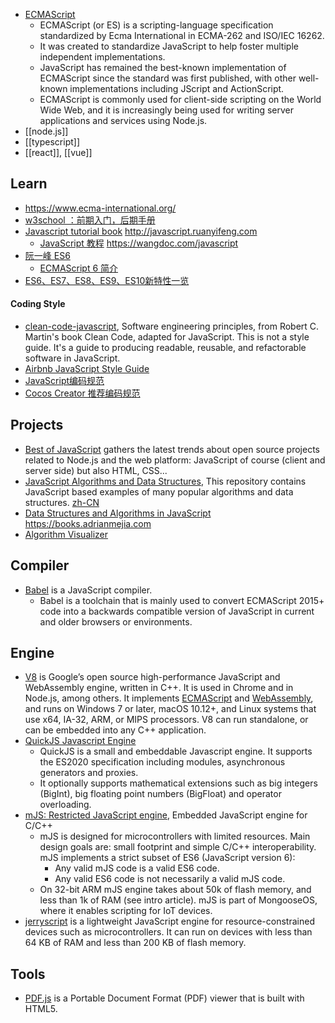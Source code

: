 - [ECMAScript](https://en.wikipedia.org/wiki/ECMAScript) 
  - ECMAScript (or ES) is a scripting-language specification standardized by Ecma International in ECMA-262 and ISO/IEC 16262. 
  - It was created to standardize JavaScript to help foster multiple independent implementations. 
  - JavaScript has remained the best-known implementation of ECMAScript since the standard was first published, with other well-known implementations including JScript and ActionScript. 
  - ECMAScript is commonly used for client-side scripting on the World Wide Web, and it is increasingly being used for writing server applications and services using Node.js.
- [[node.js]]
- [[typescript]]
- [[react]], [[vue]]



## Learn
- https://www.ecma-international.org/
- [w3school ：前期入门，后期手册](http://www.w3school.com.cn/b.asp)
- [Javascript tutorial book](https://github.com/ruanyf/jstutorial) http://javascript.ruanyifeng.com
  - [JavaScript 教程](https://github.com/wangdoc/javascript-tutorial) https://wangdoc.com/javascript
- [阮一峰 ES6](http://es6.ruanyifeng.com/)
  - [ECMAScript 6 简介](http://es6.ruanyifeng.com/#docs/intro)
- [ES6、ES7、ES8、ES9、ES10新特性一览](https://juejin.im/post/5ca2e1935188254416288eb2)
#### Coding Style
- [clean-code-javascript](https://github.com/ryanmcdermott/clean-code-javascript), Software engineering principles, from Robert C. Martin's book Clean Code, adapted for JavaScript. This is not a style guide. It's a guide to producing readable, reusable, and refactorable software in JavaScript.
- [Airbnb JavaScript Style Guide](https://github.com/airbnb/javascript)
- [JavaScript编码规范](https://github.com/fex-team/styleguide/blob/master/javascript.md)
- [Cocos Creator 推荐编码规范](https://docs.cocos.com/creator/manual/zh/scripting/reference/coding-standards.html)



## Projects
- [Best of JavaScript](https://github.com/bestofjs/bestofjs-webui) gathers the latest trends about open source projects related to Node.js and the web platform: JavaScript of course (client and server side) but also HTML, CSS...
- [JavaScript Algorithms and Data Structures](https://github.com/trekhleb/javascript-algorithms), This repository contains JavaScript based examples of many popular algorithms and data structures. [zh-CN](https://github.com/trekhleb/javascript-algorithms/blob/master/README.zh-CN.md)
- [Data Structures and Algorithms in JavaScript](https://github.com/amejiarosario/dsa.js-data-structures-algorithms-javascript) https://books.adrianmejia.com
- [Algorithm Visualizer](https://github.com/algorithm-visualizer/algorithm-visualizer)



## Compiler
- [Babel](https://babeljs.io/) is a JavaScript compiler.
  - Babel is a toolchain that is mainly used to convert ECMAScript 2015+ code into a backwards compatible version of JavaScript in current and older browsers or environments. 



## Engine
- [V8](https://v8.dev/) is Google’s open source high-performance JavaScript and WebAssembly engine, written in C++. It is used in Chrome and in Node.js, among others. It implements [ECMAScript](https://tc39.es/ecma262/) and [WebAssembly](https://webassembly.github.io/spec/core/), and runs on Windows 7 or later, macOS 10.12+, and Linux systems that use x64, IA-32, ARM, or MIPS processors. V8 can run standalone, or can be embedded into any C++ application.
- [QuickJS Javascript Engine](https://bellard.org/quickjs/)
  - QuickJS is a small and embeddable Javascript engine. It supports the ES2020 specification including modules, asynchronous generators and proxies.
  - It optionally supports mathematical extensions such as big integers (BigInt), big floating point numbers (BigFloat) and operator overloading.
- [mJS: Restricted JavaScript engine](https://github.com/cesanta/mjs), Embedded JavaScript engine for C/C++
  - mJS is designed for microcontrollers with limited resources. Main design goals are: small footprint and simple C/C++ interoperability. mJS implements a strict subset of ES6 (JavaScript version 6):
    - Any valid mJS code is a valid ES6 code.
    - Any valid ES6 code is not necessarily a valid mJS code.
  - On 32-bit ARM mJS engine takes about 50k of flash memory, and less than 1k of RAM (see intro article). mJS is part of MongooseOS, where it enables scripting for IoT devices.
- [jerryscript](https://github.com/jerryscript-project/jerryscript) is a lightweight JavaScript engine for resource-constrained devices such as microcontrollers. It can run on devices with less than 64 KB of RAM and less than 200 KB of flash memory.



## Tools
- [PDF.js](https://github.com/mozilla/pdf.js) is a Portable Document Format (PDF) viewer that is built with HTML5.
